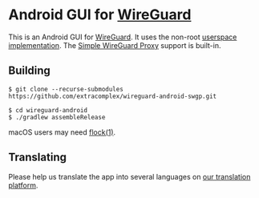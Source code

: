 # Android GUI for [WireGuard](https://www.wireguard.com/)

This is an Android GUI for [WireGuard](https://www.wireguard.com/). It uses the non-root [userspace implementation](https://git.zx2c4.com/wireguard-go/about/). The [Simple WireGuard Proxy](https://github.com/database64128/swgp-go) support is built-in.



## Building

```
$ git clone --recurse-submodules https://github.com/extracomplex/wireguard-android-swgp.git

$ cd wireguard-android
$ ./gradlew assembleRelease
```

macOS users may need [flock(1)](https://github.com/discoteq/flock).


## Translating

Please help us translate the app into several languages on [our translation platform](https://crowdin.com/project/WireGuard).

